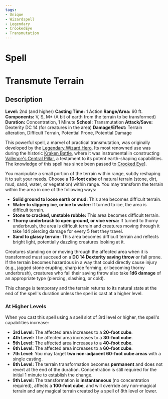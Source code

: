 ```yaml
---
tags:
- Unique
- Wizardspell
- Legendary
- CrookedEye
- Transmutation
---
```


# Spell

# Transmute Terrain

## Description

**Level:** 2nd (and higher)
**Casting Time:** 1 Action
**Range/Area:** 60 ft.
**Components:** V, S, M\* (A bit of earth from the terrain to be transformed)
**Duration:** Concentration, 1 Minute
**School:** Transmutation
**Attack/Save:** Dexterity DC 14 (for creatures in the area)
**Damage/Effect:** Terrain alteration, Difficult Terrain, Potential Prone, Potential Damage

This powerful spell, a marvel of practical transmutation, was originally developed by the [Legendary Wizard Hero](npcs/vallencia-npcs/vallencias-legendary-heroes/legendary-wizard-hero.md). Its most renowned use was during the historic [Kraken Battle](session-notes/session-9.md), where it was instrumental in constructing [Vallence's Central Pillar](places/kingdom-of-minthar/vallence/vallence-central-pillar/vallence-central-pillar.md), a testament to its potent earth-shaping capabilities. The knowledge of this spell has since been passed to [Crooked Eye](players/crooked-eye/crooked-eye.md)\].

You manipulate a small portion of the terrain within range, subtly reshaping it to suit your needs. Choose a **10-foot cube** of natural terrain (stone, dirt, mud, sand, water, or vegetation) within range. You may transform the terrain within the area in one of the following ways:

* **Solid ground to loose earth or mud:** This area becomes difficult terrain.
* **Water to slippery ice, or ice to water:** If turned to ice, the area is difficult terrain.
* **Stone to cracked, unstable rubble:** This area becomes difficult terrain.
* **Thorny underbrush to open ground, or vice versa:** If turned to thorny underbrush, the area is difficult terrain and creatures moving through it take 1d4 piercing damage for every 5 feet they travel.
* **Sand to glassy terrain:** This area becomes difficult terrain and reflects bright light, potentially dazzling creatures looking at it.

Creatures standing on or moving through the affected area when it is transformed must succeed on a **DC 14 Dexterity saving throw** or fall prone. If the terrain becomes hazardous in a way that could directly cause injury (e.g., jagged stone erupting, sharp ice forming, or becoming thorny underbrush), creatures who fail their saving throw also take **1d6 damage** of an appropriate type (piercing, slashing, or cold).

This change is temporary and the terrain returns to its natural state at the end of the spell's duration unless the spell is cast at a higher level.

### At Higher Levels

When you cast this spell using a spell slot of 3rd level or higher, the spell's capabilities increase:

* **3rd Level:** The affected area increases to a **20-foot cube**.
* **4th Level:** The affected area increases to a **30-foot cube**.
* **5th Level:** The affected area increases to a **40-foot cube**.
* **6th Level:** The affected area increases to a **60-foot cube**.
* **7th Level:** You may target **two non-adjacent 60-foot cube areas** with a single casting.
* **8th Level:** The terrain transformation becomes **permanent** and does not revert at the end of the duration. Concentration is still required for the initial 1 minute to establish the change.
* **9th Level:** The transformation is **instantaneous** (no concentration required), affects a **100-foot cube**, and will override any non-magical terrain and any magical terrain created by a spell of 8th level or lower.
